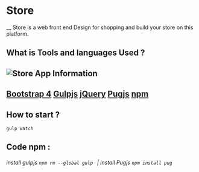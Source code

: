 # Store
__ Store is a web front end Design for shopping and build your store on this platform.

## What is Tools and languages Used ?
![Store App Information](https://cdn.pixabay.com/photo/2019/07/16/18/18/frontend-4342425_960_720.png)
---
[Bootstrap 4](https://getbootstrap.com/docs/4.3/getting-started/introduction/) [Gulpjs](https://gulpjs.com/) [jQuery](https://jquery.com/) [Pugjs](https://pugjs.org/api/getting-started.html) [npm](https://www.npmjs.com/)
---
## How to start ?
`gulp watch`

## Code npm : 
###### install gulpjs `npm rm --global gulp ` | install Pugjs `npm install pug` 

